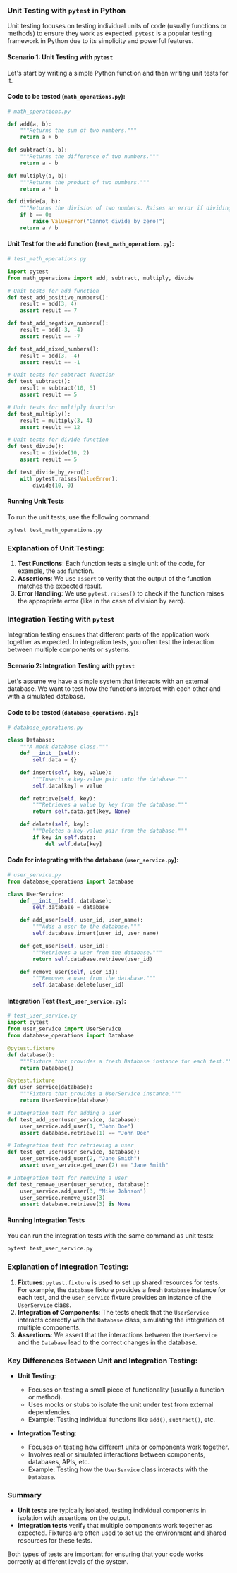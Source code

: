 ### Unit Testing with `pytest` in Python

Unit testing focuses on testing individual units of code (usually functions or methods) to ensure they work as expected. `pytest` is a popular testing framework in Python due to its simplicity and powerful features.

#### Scenario 1: Unit Testing with `pytest`

Let's start by writing a simple Python function and then writing unit tests for it.

#### Code to be tested (`math_operations.py`):

```python
# math_operations.py

def add(a, b):
    """Returns the sum of two numbers."""
    return a + b

def subtract(a, b):
    """Returns the difference of two numbers."""
    return a - b

def multiply(a, b):
    """Returns the product of two numbers."""
    return a * b

def divide(a, b):
    """Returns the division of two numbers. Raises an error if dividing by zero."""
    if b == 0:
        raise ValueError("Cannot divide by zero!")
    return a / b
```

#### Unit Test for the `add` function (`test_math_operations.py`):

```python
# test_math_operations.py

import pytest
from math_operations import add, subtract, multiply, divide

# Unit tests for add function
def test_add_positive_numbers():
    result = add(3, 4)
    assert result == 7

def test_add_negative_numbers():
    result = add(-3, -4)
    assert result == -7

def test_add_mixed_numbers():
    result = add(3, -4)
    assert result == -1

# Unit tests for subtract function
def test_subtract():
    result = subtract(10, 5)
    assert result == 5

# Unit tests for multiply function
def test_multiply():
    result = multiply(3, 4)
    assert result == 12

# Unit tests for divide function
def test_divide():
    result = divide(10, 2)
    assert result == 5

def test_divide_by_zero():
    with pytest.raises(ValueError):
        divide(10, 0)
```

#### Running Unit Tests

To run the unit tests, use the following command:

```bash
pytest test_math_operations.py
```

### Explanation of Unit Testing:

1. **Test Functions**: Each function tests a single unit of the code, for example, the `add` function.
2. **Assertions**: We use `assert` to verify that the output of the function matches the expected result.
3. **Error Handling**: We use `pytest.raises()` to check if the function raises the appropriate error (like in the case of division by zero).

### Integration Testing with `pytest`

Integration testing ensures that different parts of the application work together as expected. In integration tests, you often test the interaction between multiple components or systems.

#### Scenario 2: Integration Testing with `pytest`

Let's assume we have a simple system that interacts with an external database. We want to test how the functions interact with each other and with a simulated database.

#### Code to be tested (`database_operations.py`):

```python
# database_operations.py

class Database:
    """A mock database class."""
    def __init__(self):
        self.data = {}

    def insert(self, key, value):
        """Inserts a key-value pair into the database."""
        self.data[key] = value

    def retrieve(self, key):
        """Retrieves a value by key from the database."""
        return self.data.get(key, None)

    def delete(self, key):
        """Deletes a key-value pair from the database."""
        if key in self.data:
            del self.data[key]
```

#### Code for integrating with the database (`user_service.py`):

```python
# user_service.py
from database_operations import Database

class UserService:
    def __init__(self, database):
        self.database = database

    def add_user(self, user_id, user_name):
        """Adds a user to the database."""
        self.database.insert(user_id, user_name)

    def get_user(self, user_id):
        """Retrieves a user from the database."""
        return self.database.retrieve(user_id)

    def remove_user(self, user_id):
        """Removes a user from the database."""
        self.database.delete(user_id)
```

#### Integration Test (`test_user_service.py`):

```python
# test_user_service.py
import pytest
from user_service import UserService
from database_operations import Database

@pytest.fixture
def database():
    """Fixture that provides a fresh Database instance for each test."""
    return Database()

@pytest.fixture
def user_service(database):
    """Fixture that provides a UserService instance."""
    return UserService(database)

# Integration test for adding a user
def test_add_user(user_service, database):
    user_service.add_user(1, "John Doe")
    assert database.retrieve(1) == "John Doe"

# Integration test for retrieving a user
def test_get_user(user_service, database):
    user_service.add_user(2, "Jane Smith")
    assert user_service.get_user(2) == "Jane Smith"

# Integration test for removing a user
def test_remove_user(user_service, database):
    user_service.add_user(3, "Mike Johnson")
    user_service.remove_user(3)
    assert database.retrieve(3) is None
```

#### Running Integration Tests

You can run the integration tests with the same command as unit tests:

```bash
pytest test_user_service.py
```

### Explanation of Integration Testing:

1. **Fixtures**: `pytest.fixture` is used to set up shared resources for tests. For example, the `database` fixture provides a fresh `Database` instance for each test, and the `user_service` fixture provides an instance of the `UserService` class.
2. **Integration of Components**: The tests check that the `UserService` interacts correctly with the `Database` class, simulating the integration of multiple components.
3. **Assertions**: We assert that the interactions between the `UserService` and the `Database` lead to the correct changes in the database.

### Key Differences Between Unit and Integration Testing:

- **Unit Testing**:

  - Focuses on testing a small piece of functionality (usually a function or method).
  - Uses mocks or stubs to isolate the unit under test from external dependencies.
  - Example: Testing individual functions like `add()`, `subtract()`, etc.

- **Integration Testing**:
  - Focuses on testing how different units or components work together.
  - Involves real or simulated interactions between components, databases, APIs, etc.
  - Example: Testing how the `UserService` class interacts with the `Database`.

### Summary

- **Unit tests** are typically isolated, testing individual components in isolation with assertions on the output.
- **Integration tests** verify that multiple components work together as expected. Fixtures are often used to set up the environment and shared resources for these tests.

Both types of tests are important for ensuring that your code works correctly at different levels of the system.
